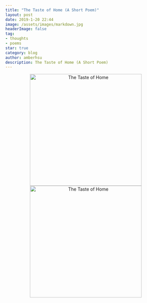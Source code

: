 ```yaml
---
title: "The Taste of Home (A Short Poem)"
layout: post
date: 2019-1-20 22:44
image: /assets/images/markdown.jpg
headerImage: false
tag:
- thoughts
- poems
star: true
category: blog
author: amberhsu
description: The Taste of Home (A Short Poem)
---
```



<div style="text-align: center">
    <img class="image" src="https://amberhsuu.github.io/assets/images/homepoem.jpg" alt="The Taste of Home" width="350"/>
</div>
 
 <div style="text-align: center">
    <img class="image" src="https://amberhsuu.github.io/assets/images/homepoem1.jpg" alt="The Taste of Home" width="350"/>
</div>
